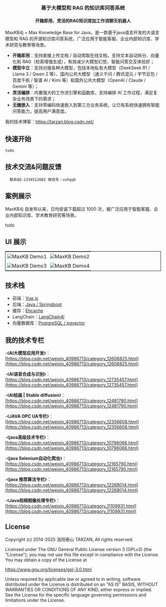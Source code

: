 
<h3 align="center">基于大模型和 RAG 的知识库问答系统</h3>
<h4 align="center">开箱即用、灵活的RAG知识库加工作流聊天机器人</h4>


MaxKB4j = Max Knowledge Base for Java，是一款基于java语言开发的大语言模型和 RAG 的开源知识库问答系统，广泛应用于智能客服、企业内部知识库、学术研究与教育等场景。

- **开箱即用**：支持直接上传文档 / 自动爬取在线文档，支持文本自动拆分、向量化和 RAG（检索增强生成），有效减少大模型幻觉，智能问答交互体验好；
- **模型中立**：支持对接各种大模型，包括本地私有大模型（DeekSeek R1 / Llama 3 / Qwen 2 等）、国内公共大模型（通义千问 / 腾讯混元 / 字节豆包 / 百度千帆 / 智谱 AI / Kimi 等）和国外公共大模型（OpenAI / Claude / Gemini 等）；
- **灵活编排**：内置强大的工作流引擎和函数库，支持编排 AI 工作过程，满足复杂业务场景下的需求；
- **无缝嵌入**：支持零编码快速嵌入到第三方业务系统，让已有系统快速拥有智能问答能力，提高用户满意度。

我的技术博客：https://tarzan.blog.csdn.net/

## 快速开始

```
todo
```


## 技术交流&问题反馈
      联系QQ:1334512682 微信号：vxhqqh

## 案例展示

MaxKB4j 自发布以来，日均安装下载超过 1000 次，被广泛应用于智能客服、企业内部知识库、学术教育研究等场景。

todo

## UI 展示

<table style="border-collapse: collapse; border: 1px solid black;">
  <tr>
    <td style="padding: 5px;background-color:#fff;"><img src= "https://github.com/1Panel-dev/MaxKB/assets/52996290/d87395fa-a8d7-401c-82bf-c6e475d10ae9" alt="MaxKB Demo1"   /></td>
    <td style="padding: 5px;background-color:#fff;"><img src= "https://github.com/1Panel-dev/MaxKB/assets/52996290/47c35ee4-3a3b-4bd4-9f4f-ee20788b2b9a" alt="MaxKB Demo2"   /></td>
  </tr>
  <tr>
    <td style="padding: 5px;background-color:#fff;"><img src= "https://github.com/user-attachments/assets/9a1043cb-fa62-4f71-b9a3-0b46fa59a70e" alt="MaxKB Demo3"   /></td>
    <td style="padding: 5px;background-color:#fff;"><img src= "https://github.com/user-attachments/assets/3407ce9a-779c-4eb4-858e-9441a2ddc664" alt="MaxKB Demo4"   /></td>
  </tr>
</table>

## 技术栈

- 前端：[Vue.js](https://cn.vuejs.org/)
- 后端：[Java / Springboot](https://www.djangoproject.com/)
- 缓存：[Ehcache](https://www.ehcache.org/)
- LangChain：[LangChain4j](https://docs.langchain4j.dev/)
- 向量数据库：[PostgreSQL / pgvector](https://www.postgresql.org/)

## 我的技术专栏

-《**AI大模型应用开发**》：[https://blog.csdn.net/weixin_40986713/category_12606825.html](https://blog.csdn.net/weixin_40986713/category_12606825.html)

-《**AI语音合成与识别**》：[https://blog.csdn.net/weixin_40986713/category_12735457.html](https://blog.csdn.net/weixin_40986713/category_12735457.html)

-《**AI绘画 | Stable diffusion**》：[https://blog.csdn.net/weixin_40986713/category_12481790.html](https://blog.csdn.net/weixin_40986713/category_12481790.html)

-《**JAVA OPC UA专栏**》：[https://blog.csdn.net/weixin_40986713/category_12356608.html](https://blog.csdn.net/weixin_40986713/category_12356608.html)

-《**java高级技术专栏**》：[https://blog.csdn.net/weixin_40986713/category_10796066.html](https://blog.csdn.net/weixin_40986713/category_10796066.html)

-《**java Selenium自动化爬虫**》：[https://blog.csdn.net/weixin_40986713/category_12165790.html](https://blog.csdn.net/weixin_40986713/category_12165790.html)

-《**java 推荐算法专栏**》：[https://blog.csdn.net/weixin_40986713/category_12268014.html](https://blog.csdn.net/weixin_40986713/category_12268014.html)

-《**Java视频图像处理专栏**》：[https://blog.csdn.net/weixin_40986713/category_11109931.html](https://blog.csdn.net/weixin_40986713/category_11109931.html)


## License

Copyright (c) 2014-2025 洛阳泰山 TARZAN, All rights reserved.

Licensed under The GNU General Public License version 3 (GPLv3)  (the "License"); you may not use this file except in compliance with the License. You may obtain a copy of the License at

<https://www.gnu.org/licenses/gpl-3.0.html>

Unless required by applicable law or agreed to in writing, software distributed under the License is distributed on an "AS IS" BASIS, WITHOUT WARRANTIES OR CONDITIONS OF ANY KIND, either express or implied. See the License for the specific language governing permissions and limitations under the License.
